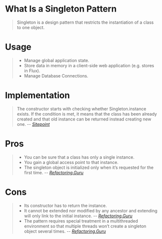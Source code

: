 # What Is a Singleton Pattern

> Singleton is a design pattern that restricts the instantiation of a class to one object.

# Usage

> - Manage global application state.
> - Store data in memory in a client-side web application (e.g. stores in Flux).
> - Manage Database Connections.

# Implementation

> The constructor starts with checking whether Singleton.instance exists. If the condition is met, it means that the class has been already created and that old instance can be returned instead creating new one.
> -- <cite>[Sitepoint][1]</cite>

# Pros

> - You can be sure that a class has only a single instance.
> - You gain a global access point to that instance.
> - The singleton object is initialized only when it’s requested for the first time.
>   -- <cite>[Refactoring.Guru][2]</cite>

# Cons

> - Its constructor has to return the instance.
> - It cannot be extended nor modified by any ancestor and extending will only link to the initial instance.
>   -- <cite>[Refactoring.Guru][2]</cite>
> - The pattern requires special treatment in a multithreaded environment so that multiple threads won’t create a singleton object several times.
>   -- <cite>[Refactoring.Guru][2]</cite>

[1]: https://www.sitepoint.com/javascript-design-patterns-singleton/
[2]: https://refactoring.guru/design-patterns/singleton
